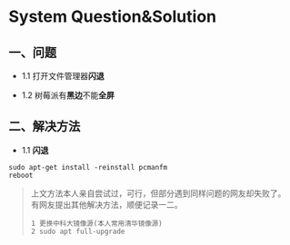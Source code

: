 # System Question&Solution

## 一、问题
* 1.1 打开文件管理器**闪退**

* 1.2 树莓派有**黑边**不能**全屏**

## 二、解决方法
* 1.1 **闪退**
```shell
sudo apt-get install -reinstall pcmanfm
reboot
```

> 上文方法本人亲自尝试过，可行，但部分遇到同样问题的网友却失败了。
> 有网友提出其他解决方法，顺便记录一二。
> ```wiki
> 1 更换中科大镜像源(本人常用清华镜像源)
> 2 sudo apt full-upgrade
> ```

